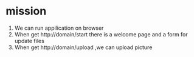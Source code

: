 # mission 

1.  We can run appilication on browser
2.  When get http://domain/start there is a welcome page and a form for update files
3.  When get http://domain/upload ,we can upload picture